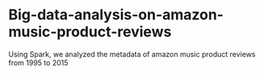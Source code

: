 # Big-data-analysis-on-amazon-music-product-reviews
Using Spark, we analyzed the metadata of amazon music product reviews from 1995 to 2015
